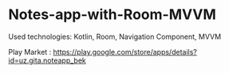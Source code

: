 # Notes-app-with-Room-MVVM

Used technologies: Kotlin, Room, Navigation Component, MVVM

Play Market : https://play.google.com/store/apps/details?id=uz.gita.noteapp_bek
